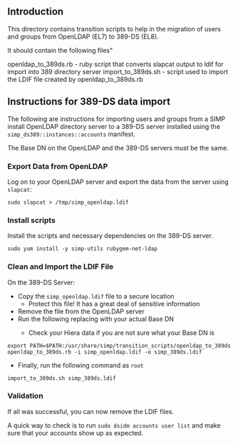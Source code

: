 ##  Introduction

This directory contains transition scripts to help in the migration of users and
groups from OpenLDAP (EL7) to 389-DS (EL8).

It should contain the following files"

openldap_to_389ds.rb - ruby script that converts slapcat output to ldif for import into
                       389 directory server
import_to_389ds.sh   - script used to import the LDIF file created by openldap_to_389ds.rb

## Instructions for 389-DS data import

The following are instructions for importing users and groups from
a SIMP install OpenLDAP directory server to a 389-DS server installed
using the `simp_ds389::instances::accounts` manifest.

The Base DN on the OpenLDAP  and the 389-DS servers must be the same.

### Export Data from OpenLDAP

Log on to your OpenLDAP server and export the data from the server using `slapcat`:

```
sudo slapcat > /tmp/simp_openldap.ldif
```

### Install scripts

Install the scripts and necessary dependencies on the 389-DS server.

```
sudo yum install -y simp-utils rubygem-net-ldap
```

### Clean and Import the LDIF File

On the 389-DS Server:

  * Copy the `simp_openldap.ldif` file to a secure location
    * Protect this file! It has a great deal of sensitive information
  * Remove the file from the OpenLDAP server
  * Run the following replacing <your basedn> with your actual Base DN
    * Check your Hiera data if you are not sure what your Base DN is

```
export PATH=$PATH:/usr/share/simp/transition_scripts/openldap_to_389ds
openldap_to_389ds.rb -i simp_openldap.ldif -o simp_389ds.ldif
```

  * Finally, run the following command as `root`

```
import_to_389ds.sh simp_389ds.ldif
```

### Validation

If all was successful, you can now remove the LDIF files.

A quick way to check is to run `sudo dsidm accounts user list` and make sure
that your accounts show up as expected.

